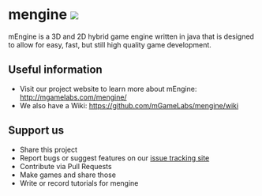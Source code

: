 mengine <a href="http://84.201.32.134:8111/viewType.html?buildTypeId=mEngine_BuildDefault&guest=1"><img src="http://84.201.32.134:8111/app/rest/builds/buildType:(id:mEngine_BuildDefault)/statusIcon"/></a>
=====
mEngine is a 3D and 2D hybrid game engine written in java that is designed to allow for easy, fast, but still high quality game development.

Useful information
-----
* Visit our project website to learn more about mEngine: http://mgamelabs.com/mengine/
* We also have a Wiki: https://github.com/mGameLabs/mengine/wiki

Support us
-----
* Share this project
* Report bugs or suggest features on our <a href="http://84.201.32.134:8112/">issue tracking site</a>
* Contribute via Pull Requests
* Make games and share those
* Write or record tutorials for mengine
